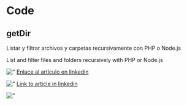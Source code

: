 # Code

## getDir
Listar y filtrar archivos y carpetas recursivamente con PHP o Node.js

List and filter files and folders recursively with PHP or Node.js

!["](https://www.alonso-lopez.es/pixel.webp?git-code "") [Enlace al artículo en linkedin](https://www.linkedin.com/pulse/listar-y-filtrar-archivos-carpetas-recursivamente-con-alonso-l%C3%B3pez-1e/)

!["](https://www.alonso-lopez.es/pixel.webp?git-code "") [Link to article in linkedin](https://www.linkedin.com/pulse/listar-y-filtrar-archivos-carpetas-recursivamente-con-alonso-l%C3%B3pez-1e/)

!["](https://www.alonso-lopez.es/pixel.webp?git-code "")
